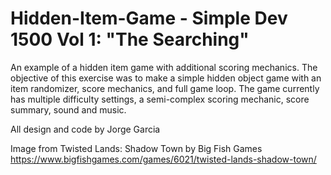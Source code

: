 # Hidden-Item-Game - Simple Dev 1500 Vol 1: "The Searching"
An example of a hidden item game with additional scoring mechanics. The objective of this exercise was to make a simple hidden object game with an item randomizer, score mechanics, and full game loop. The game currently has multiple difficulty settings, a semi-complex scoring mechanic, score summary, sound and music.

All design and code by Jorge Garcia

Image from Twisted Lands: Shadow Town by Big Fish Games
https://www.bigfishgames.com/games/6021/twisted-lands-shadow-town/

